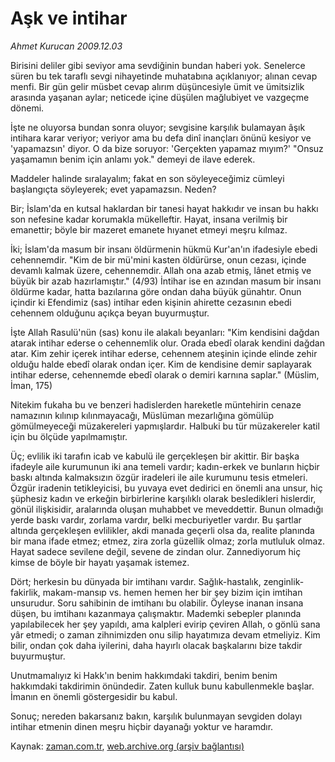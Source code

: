 # Aşk ve intihar

*Ahmet Kurucan 2009.12.03*

<tr><td class="metin" colspan="2" style="padding-top: 20px; padding-left: 5px; ">Birisini deliler gibi seviyor ama sevdiğinin bundan haberi yok. Senelerce süren bu tek taraflı sevgi nihayetinde muhatabına açıklanıyor; alınan cevap menfi. Bir gün gelir müsbet cevap alırım düşüncesiyle ümit ve ümitsizlik arasında yaşanan aylar; neticede içine düşülen mağlubiyet ve vazgeçme dönemi.</td></tr><tr><td class="metin" colspan="2" style="padding-top: 20px; padding-left: 5px; "><p> İşte ne oluyorsa bundan sonra oluyor; sevgisine karşılık bulamayan âşık intihara karar veriyor; veriyor ama bu defa dinî inançları önünü kesiyor ve 'yapamazsın' diyor. O da bize soruyor: 'Gerçekten yapamaz mıyım?' "Onsuz yaşamamın benim için anlamı yok." demeyi de ilave ederek.
<p> Maddeler halinde sıralayalım; fakat en son söyleyeceğimiz cümleyi başlangıçta söyleyerek; evet yapamazsın. Neden?
<p> Bir; İslam'da en kutsal haklardan bir tanesi hayat hakkıdır ve insan bu hakkı son nefesine kadar korumakla mükelleftir. Hayat, insana verilmiş bir emanettir; böyle bir mazeret emanete hıyanet etmeyi meşru kılmaz.
<p> İki; İslam'da masum bir insanı öldürmenin hükmü Kur'an'ın ifadesiyle ebedi cehennemdir. "Kim de bir mü'mini kasten öldürürse, onun cezası, içinde devamlı kalmak üzere, cehennemdir. Allah ona azab etmiş, lânet etmiş ve büyük bir azab hazırlamıştır." (4/93) İntihar ise en azından masum bir insanı öldürme kadar, hatta bazılarına göre ondan daha büyük günahtır. Onun içindir ki Efendimiz (sas) intihar eden kişinin ahirette cezasının ebedi cehennem olduğunu açıkça beyan buyurmuştur.
<p> İşte Allah Rasulü'nün (sas) konu ile alakalı beyanları: "Kim kendisini dağdan atarak intihar ederse o cehennemlik olur. Orada ebedî olarak kendini dağdan atar. Kim zehir içerek intihar ederse, cehennem ateşinin içinde elinde zehir olduğu halde ebedî olarak ondan içer. Kim de kendisine demir saplayarak intihar ederse, cehennemde ebedî olarak o demiri karnına saplar." (Müslim, İman, 175)
<p> Nitekim fukaha bu ve benzeri hadislerden hareketle müntehirin cenaze namazının kılınıp kılınmayacağı, Müslüman mezarlığına gömülüp gömülmeyeceği müzakereleri yapmışlardır. Halbuki bu tür müzakereler katil için bu ölçüde yapılmamıştır.
<p> Üç; evlilik iki tarafın icab ve kabulü ile gerçekleşen bir akittir. Bir başka ifadeyle aile kurumunun iki ana temeli vardır; kadın-erkek ve bunların hiçbir baskı altında kalmaksızın özgür iradeleri ile aile kurumunu tesis etmeleri. Özgür iradenin tetikleyicisi, bu yuvaya evet dedirici en önemli ana unsur, hiç şüphesiz kadın ve erkeğin birbirlerine karşılıklı olarak besledikleri hislerdir, gönül ilişkisidir, aralarında oluşan muhabbet ve meveddettir. Bunun olmadığı yerde baskı vardır, zorlama vardır, belki mecburiyetler vardır. Bu şartlar altında gerçekleşen evlilikler, akdi manada geçerli olsa da, realite planında bir mana ifade etmez; etmez, zira zorla güzellik olmaz; zorla mutluluk olmaz. Hayat sadece sevilene değil, sevene de zindan olur. Zannediyorum hiç kimse de böyle bir hayatı yaşamak istemez.
<p> Dört; herkesin bu dünyada bir imtihanı vardır. Sağlık-hastalık, zenginlik-fakirlik, makam-mansıp vs. hemen hemen her bir şey bizim için imtihan unsurudur. Soru sahibinin de imtihanı bu olabilir. Öyleyse inanan insana düşen, bu imtihanı kazanmaya çalışmaktır. Mademki sebepler planında yapılabilecek her şey yapıldı, ama kalpleri evirip çeviren Allah, o gönlü sana yâr etmedi; o zaman zihnimizden onu silip hayatımıza devam etmeliyiz. Kim bilir, ondan çok daha iyilerini, daha hayırlı olacak başkalarını bize takdir buyurmuştur.
<p> Unutmamalıyız ki Hakk'ın benim hakkımdaki takdiri, benim benim hakkımdaki takdirimin önündedir. Zaten kulluk bunu kabullenmekle başlar. İmanın en önemli göstergesidir bu kabul. 
<p> Sonuç; nereden bakarsanız bakın, karşılık bulunmayan sevgiden dolayı intihar etmenin dinen meşru hiçbir dayanağı yoktur ve haramdır. <br/></p></p></p></p></p></p></p></p></p></p></td></tr>

Kaynak: [zaman.com.tr](http://zaman.com.tr/yazar.do?yazino=922529), [web.archive.org (arşiv bağlantısı)](http://web.archive.org/web/20091219222249/http://www.zaman.com.tr:80/yazar.do?yazino=922529)
